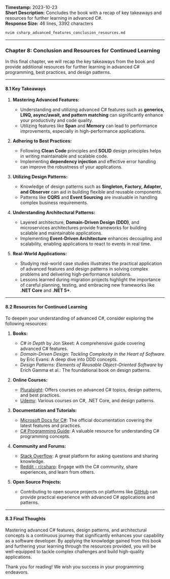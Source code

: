 **Timestamp:** 2023-10-23  
**Short Description:** Concludes the book with a recap of key takeaways and resources for further learning in advanced C#.  
**Response Size:** 46 lines, 3392 characters  

```bash
nvim csharp_advanced_features_conclusion_resources.md
```

---

### Chapter 8: **Conclusion and Resources for Continued Learning**

In this final chapter, we will recap the key takeaways from the book and provide additional resources for further learning in advanced C# programming, best practices, and design patterns.

---

#### 8.1 Key Takeaways

1. **Mastering Advanced Features:**
   - Understanding and utilizing advanced C# features such as **generics, LINQ, async/await, and pattern matching** can significantly enhance your productivity and code quality.
   - Utilizing features like **Span<T>** and **Memory<T>** can lead to performance improvements, especially in high-performance applications.

2. **Adhering to Best Practices:**
   - Following **Clean Code** principles and **SOLID** design principles helps in writing maintainable and scalable code.
   - Implementing **dependency injection** and effective error handling can improve the robustness of your applications.

3. **Utilizing Design Patterns:**
   - Knowledge of design patterns such as **Singleton, Factory, Adapter, and Observer** can aid in building flexible and reusable components.
   - Patterns like **CQRS** and **Event Sourcing** are invaluable in handling complex business requirements.

4. **Understanding Architectural Patterns:**
   - Layered architecture, **Domain-Driven Design (DDD)**, and microservices architectures provide frameworks for building scalable and maintainable applications.
   - Implementing **Event-Driven Architecture** enhances decoupling and scalability, enabling applications to react to events in real time.

5. **Real-World Applications:**
   - Studying real-world case studies illustrates the practical application of advanced features and design patterns in solving complex problems and delivering high-performance solutions.
   - Lessons learned during migration projects highlight the importance of careful planning, testing, and embracing new frameworks like **.NET Core** and **.NET 5+**.

---

#### 8.2 Resources for Continued Learning

To deepen your understanding of advanced C#, consider exploring the following resources:

1. **Books:**
   - *C# in Depth* by Jon Skeet: A comprehensive guide covering advanced C# features.
   - *Domain-Driven Design: Tackling Complexity in the Heart of Software* by Eric Evans: A deep dive into DDD concepts.
   - *Design Patterns: Elements of Reusable Object-Oriented Software* by Erich Gamma et al.: The foundational book on design patterns.

2. **Online Courses:**
   - [Pluralsight](https://www.pluralsight.com): Offers courses on advanced C# topics, design patterns, and best practices.
   - [Udemy](https://www.udemy.com): Various courses on C#, .NET Core, and design patterns.

3. **Documentation and Tutorials:**
   - [Microsoft Docs for C#](https://docs.microsoft.com/en-us/dotnet/csharp/): The official documentation covering the latest features and practices.
   - [C# Programming Guide](https://docs.microsoft.com/en-us/dotnet/csharp/programming-guide/): A valuable resource for understanding C# programming concepts.

4. **Community and Forums:**
   - [Stack Overflow](https://stackoverflow.com): A great platform for asking questions and sharing knowledge.
   - [Reddit - r/csharp](https://www.reddit.com/r/csharp/): Engage with the C# community, share experiences, and learn from others.

5. **Open Source Projects:**
   - Contributing to open source projects on platforms like [GitHub](https://github.com) can provide practical experience with advanced C# applications and patterns.

---

#### 8.3 Final Thoughts

Mastering advanced C# features, design patterns, and architectural concepts is a continuous journey that significantly enhances your capability as a software developer. By applying the knowledge gained from this book and furthering your learning through the resources provided, you will be well-equipped to tackle complex challenges and build high-quality applications.

Thank you for reading! We wish you success in your programming endeavors.
